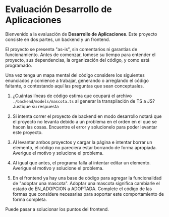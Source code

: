 # Evaluación Desarrollo de Aplicaciones

Bienvenido a la evaluación de **Desarrollo de Aplicaciones**. Este proyecto consiste en dos partes, un backend y un frontend.

El proyecto se presenta "as-is", sin comentarios ni garantías de funcionamiento. Antes de comenzar, tomese su tiempo para entender el proyecto, sus dependencias, la organización del código, y como está programado.

Una vez tenga un mapa mental del código considere los siguientes enunciados y comience a trabajar, generando o arreglando el código faltante, o contestando aquí las preguntas que sean conceptuales.

1. ¿Cuántas líneas de código estima que ocupará el archivo `./backend/models/mascota.ts` al generar la transpilación de TS a JS? Justique su respuesta

2. Si intenta correr el proyecto de backend en modo desarrollo notará que el proyecto no levanta debido a un problema en el orden en el que se hacen las cosas. Encuentre el error y solucionelo para poder levantar este proyecto.

3. Al levantar ambos proyectos y cargar la página e intentar borrar un elemento, el código no pareciera estar borrando de forma apropiada. Averigue el motivo y solucione el problema.

4. Al igual que antes, el programa falla al intentar editar un elemento. Averigue el motivo y solucione el problema.

5. En el frontend ya hay una base de código para agregar la funcionalidad de "adoptar una mascota". Adoptar una mascota significa cambiarle el estado de EN_ADOPCION a ADOPTADA. Complete el código de las formas que considere necesarias para soportar este comportamiento de forma completa.

Puede pasar a solucionar los puntos del frontend.